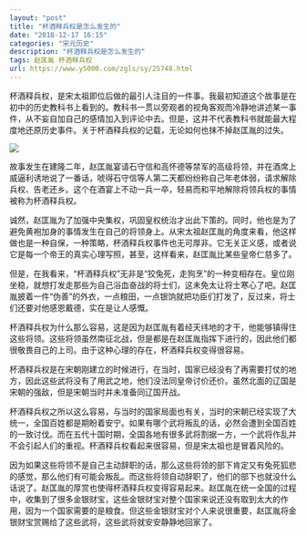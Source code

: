 ```yaml
---
layout: "post"
title: "杯酒释兵权是怎么发生的"
date: "2018-12-17 16:15"
categories: "宋元历史"
description: "杯酒释兵权是怎么发生的"
tags: 赵匡胤 杯酒释兵权
url: https://www.y5000.com/zgls/sy/25748.html
---
```






杯酒释兵权，是宋太祖即位后做的最引人注目的一件事。我最初知道这个故事是在初中的历史教科书上看到的。教科书一贯以旁观者的视角客观而冷静地讲述某一事件，从不妄自加自己的感情加入到评论中去。但是，这并不代表教科书就能最大程度地还原历史事件。关于杯酒释兵权的记载，无论如何也抹不掉赵匡胤的过失。

![](https://img.y5000.com/uploads/allimg/170925/8-1F925164F1C5.jpg)

故事发生在建隆二年，赵匡胤宴请石守信和高怀德等禁军的高级将领，并在酒席上威逼利诱地说了一番话，唬得石守信等人第二天都纷纷称自己年老体弱，请求解除兵权、告老还乡。这个在酒宴上不动一兵一卒，轻易而和平地解除将领兵权的事情被称为杯酒释兵权。

诚然，赵匡胤为了加强中央集权，巩固皇权统治才出此下策的。同时，他也是为了避免黄袍加身的事情发生在自己的将领身上。从宋太祖赵匡胤的角度来看，他这样做也是一种自保，一种策略，杯酒释兵权事件也无可厚非。它无关正义感，或者说它是每一个帝王的真实心理写照，甚至，这样看来，赵匡胤比某些皇帝仁慈多了。

但是，在我看来，“杯酒释兵权”无非是“狡兔死，走狗烹”的一种变相存在。皇位刚坐稳，就想打发走那些为自己浴血奋战的将士们，这未免太让将士寒心了吧。赵匡胤披着一件“伪善”的外衣，一点粮田，一点银饷就把功臣们打发了，反过来，将士们还要对他感恩戴德，实在是让人感慨。

杯酒释兵权为什么那么容易，这是因为赵匡胤有着经天纬地的才干，他能够镇得住这些将领。这些将领虽然南征北战，但是都是在赵匡胤指挥下进行的，因此他们都很敬畏自己的上司。由于这种心理的存在，杯酒释兵权变得很容易。

杯酒释兵权是在宋朝刚建立的时候进行，在当时，国家已经没有了再需要打仗的地方，因此这些武将没有了用武之地，他们没法同皇帝讨价还价。虽然北面的辽国是宋朝的强敌，但是宋朝当时并未准备同辽国开战。

杯酒释兵权之所以这么容易，与当时的国家局面也有关，当时的宋朝已经实现了大统一，全国百姓都是期盼着安宁。如果有哪个武将叛乱的话，必然会遭到全国百姓的一致讨伐。而在五代十国时期，全国各地有很多武将割据一方，一个武将作乱并不会引起人们的重视。杯酒释兵权看起来很容易，但是宋太祖也是冒着风险的。

因为如果这些将领不是自己主动辞职的话，那么这些将领的部下肯定又有兔死狐悲的感觉，那么他们有可能会叛乱。而这些将领自动辞职了，他们的部下也就没什么话说了。赵匡胤的厚赏也使得杯酒释兵权变得容易起来。赵匡胤在统一全国的过程中，收集到了很多金银财宝，这些金银财宝对整个国家来说还没有取到太大的作用，因为一个国家需要的是粮食。但这些金银财宝对个人来说很重要，赵匡胤将金银财宝赏赐给了这些武将，这些武将就安安静静地回家了。
